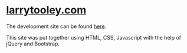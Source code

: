 # <a href="https://larrytooley.com" target="_blank">larrytooley.com</a>

The development site can be found <a href="https://larrytooley.github.io/larrytooley.com/" target="_blank">here</a>.

This site was put together using HTML, CSS, Javascript with the help of jQuery and Bootstrap.